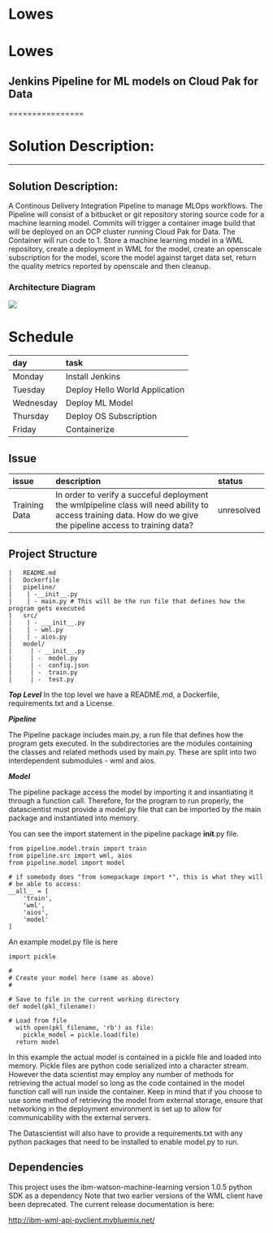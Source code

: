 Lowes
================

# Lowes

## Jenkins Pipeline for ML models on Cloud Pak for Data

\================

# Solution Description:

-----

## Solution Description:

A Continous Delivery Integration Pipeline to manage MLOps workflows. The
Pipeline will consist of a bitbucket or git repository storing source
code for a machine learning model. Commits will trigger a container
image build that will be deployed on an OCP cluster running Cloud Pak
for Data. The Container will run code to 1. Store a machine learning
model in a WML repository, create a deployment in WML for the model,
create an openscale subscription for the model, score the model against
target data set, return the quality metrics reported by openscale and
then cleanup.

### Architecture Diagram

![](./plot.png)<!-- -->

# Schedule

| day       | task                           |
| :-------- | :----------------------------- |
| Monday    | Install Jenkins                |
| Tuesday   | Deploy Hello World Application |
| Wednesday | Deploy ML Model                |
| Thursday  | Deploy OS Subscription         |
| Friday    | Containerize                   |

## Issue

| issue         | description                                                                                                                                                    | status     |
| :------------ | :------------------------------------------------------------------------------------------------------------------------------------------------------------- | :--------- |
| Training Data | In order to verify a succeful deployment the wmlpipeline class will need ability to access training data. How do we give the pipeline access to training data? | unresolved |

## Project Structure

``` project
|   README.md
|   Dockerfile
|   pipeline/
|    | -__init__.py
|    | - main.py # This will be the run file that defines how the program gets executed
|   src/
|    | - ___init__.py
|    | - wml.py
|    | - aios.py
|   model/
|     | - __init__.py
|     | -  model.py
|     | -  config.json
|     | -  train.py
|     | -  test.py
```

***Top Level*** In the top level we have a README.md, a Dockerfile,
requirements.txt and a License.

***Pipeline***

The Pipeline package includes main.py, a run file that defines how the
program gets executed. In the subdirectories are the modules containing
the classes and related methods used by main.py. These are split into
two interdependent submodules - wml and aios.

***Model***

The pipeline package access the model by importing it and insantiating
it through a function call. Therefore, for the program to run properly,
the datascientist must provide a model.py file that can be imported by
the main package and instantiated into memory.

You can see the import statement in the pipeline package **init**.py
file.

    from pipeline.model.train import train
    from pipeline.src import wml, aios
    from pipeline.model import model
    
    # if somebody does "from somepackage import *", this is what they will
    # be able to access:
    __all__ = [
        'train',
        'wml',
        'aios',
        'model'
    ]

An example model.py file is here

    import pickle
    
    #
    # Create your model here (same as above)
    #
    
    # Save to file in the current working directory
    def model(pkl_filename):
    
    # Load from file
      with open(pkl_filename, 'rb') as file:
        pickle_model = pickle.load(file)
      return model

In this example the actual model is contained in a pickle file and
loaded into memory. Pickle files are python code serialized into a
character stream. However the data scientist may employ any number of
methods for retrieving the actual model so long as the code contained in
the model function call will run inside the container. Keep in mind that
if you choose to use some method of retrieving the model from external
storage, ensure that networking in the deployment environment is set up
to allow for communicability with the external servers.

The Datascientist will also have to provide a requirements.txt with any
python packages that need to be installed to enable model.py to run.

## Dependencies

This project uses the ibm-watson-machine-learning version 1.0.5 python
SDK as a dependency Note that two earlier versions of the WML client
have been deprecated. The current release documentation is here:

<http://ibm-wml-api-pyclient.mybluemix.net/>
